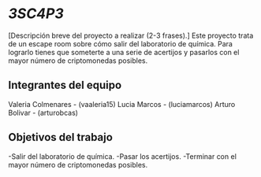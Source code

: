 # ***3SC4P3***

[Descripción breve del proyecto a realizar (2-3 frases).]
Este proyecto trata de un escape room sobre cómo salir del laboratorio de química.
Para lograrlo tienes que someterte a una serie de acertijos y pasarlos con el mayor
número de criptomonedas posibles.

## Integrantes del equipo

Valeria Colmenares - (vaaleria15)
Lucia Marcos - (luciamarcos)
Arturo Bolivar - (arturobcas)

## Objetivos del trabajo
-Salir del laboratorio de química.
-Pasar los acertijos.
-Terminar con el mayor número de criptomonedas posibles.
